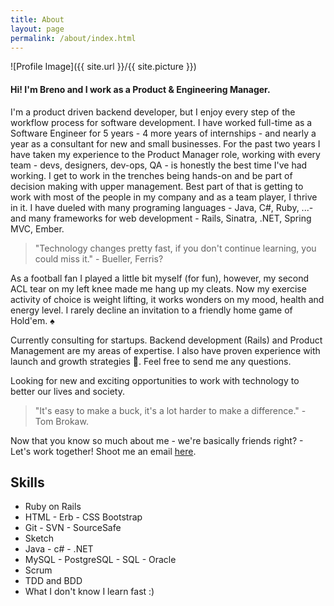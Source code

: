 ```yaml
---
title: About
layout: page
permalink: /about/index.html
---
```

![Profile Image]({{ site.url }}/{{ site.picture }})

<h4>Hi! I'm Breno and I work as a Product & Engineering Manager.</h4>

<p>I'm a product driven backend developer, but I enjoy every step of the workflow process for software development. I have worked full-time as a Software Engineer for 5 years - 4 more years of internships - and nearly a year as a consultant for new and small businesses. For the past two years I have taken my experience to the Product Manager role, working with every team - devs, designers, dev-ops, QA - is honestly the best time I've had working. I get to work in the trenches being hands-on and be part of decision making with upper management. Best part of that is getting to work with most of the people in my company and as a team player, I thrive in it. I have dueled with many programing languages - Java, C#, Ruby, ...- and many frameworks for web development - Rails, Sinatra, .NET, Spring MVC, Ember.</p>

> "Technology changes pretty fast, if you don't continue learning, you could miss it." - Bueller, Ferris?

<p>As a football fan I played a little bit myself (for fun), however, my second ACL tear on my left knee made me hang up my cleats. Now my exercise activity of choice is weight lifting, it works wonders on my mood, health and energy level. I rarely decline an invitation to a friendly home game of Hold'em. ♠️</p>

<p>Currently consulting for startups. Backend development (Rails) and Product Management are my areas of expertise. I also have proven experience with launch and growth strategies 🚀. Feel free to send me any questions.</p>

<p>Looking for new and exciting opportunities to work with technology to better our lives and society.</p>

> "It's easy to make a buck, it's a lot harder to make a difference." - Tom Brokaw.

Now that you know so much about me - we're basically friends right? - Let's work together! Shoot me an email [here](mailto:bjrdamata@gmail.com).

<h2>Skills</h2>

<ul class="skill-list">
	<li>Ruby on Rails</li>
	<li>HTML - Erb - CSS Bootstrap</li>
	<li>Git - SVN - SourceSafe</li>
	<li>Sketch</li>
	<li>Java - c# - .NET</li>
	<li>MySQL - PostgreSQL - SQL - Oracle</li>
	<li>Scrum</li>
	<li>TDD and BDD</li>
	<li>What I don't know I learn fast :)</li>
</ul>
<!--
WORKFLOW
A lista completa das tecnologias, ferramentas, padrões e metodologias que utilizo no meu Workflow, você encontra neste link. https://github.com/vitorbritto/workflow-guide

EXPERTISES

UI/UX DesignFront-EndBack-End
TECNOLOGIAS

HTML5CSS3JavaScriptPHPRubyNodeJSMySQLSQLitePostgreSQLMongoDBCouchDB
RECURSOS MAIS UTILIZADOS

GitWordPressWooCommercejQueryBackboneAngularJSExpressCordova/PhonegapIonicPouchDBRailsSinatraSlimSassStylusLessGruntGulpnpmcomposerBundlerLoDashJadeHamlMarkdownMocha + ChaiQUnitBrowserifyJekyllCode ClimateTravis CIWerckerCodeshipCoverage
FERRAMENTAS DE TRABALHO

TerminalSlackTrelloGoogle DriveAxure RPAsanaEvernoteDropboxPhotoshopIllustratorAtomVIMFirefoxGoogle ChromeDev ToolsFirebugSourceTreeFileZillaSequel ProMySQL Workbench
EXPERIMENTOS E PASSATEMPO
 Unix & Shell ScriptHaskellErlang + Elixir -->

<h2>Projects</h2>

<ul>
	<li><a href="http://flipem.com">Flipem</a></li>
	<li><a href="http://yondermusic.com">Yonder Music</a></li>
	<li><a href="http://nowon.com.br">NowOn</a></li>
	<li><a href="https://github.com/brenodamata/imdb-faker">IMDB Faker - Ruby Gem</a></li>
</ul>
